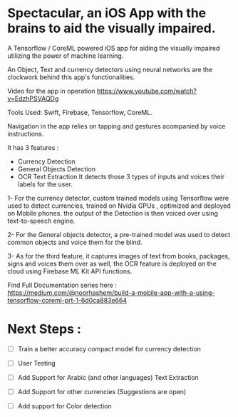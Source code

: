 # Spectacular, an iOS App with the brains to aid the visually impaired.

A Tensorflow / CoreML powered iOS app for aiding the visually impaired utilizing the power of machine learning.

An Object, Text and currency detectors using neural networks are the clockwork behind this app's functionalities.


Video for the app in operation 
https://www.youtube.com/watch?v=EdzhPSVAQDg

Tools Used: Swift, Firebase, Tensorflow, CoreML.

Navigation in the app relies on tapping and gestures acompanied by voice instructions.

It has 3 features : 
- Currency Detection
- General Objects Detection
- OCR Text Extraction
It detects those 3 types of inputs and voices their labels for the user.

1- For the currency detector, custom trained models using Tensorflow were used to detect currencies, trained on Nvidia GPUs , optimized and deployed on Mobile phones. the output of the Detection is then voiced over using text-to-speech engine.

2- For the General objects detector, a pre-trained model was used to detect common objects and voice them for the blind.

3- As for the third feature, it captures images of text from books, packages, signs and voices them over as well, the OCR feature is deployed on the cloud using Firebase ML Kit API functions.

Find Full Documentation series here : 
https://medium.com/@noorhashem/build-a-mobile-app-with-a-using-tensorflow-coreml-prt-1-6d0ca883e664



# Next Steps :

- [ ] Train a better accuracy compact model for currency detection
- [ ] User Testing
- [ ] Add Support for Arabic (and other languages) Text Extraction
- [ ] Add Support for other currencies (Suggestions are open)
- [ ] Add support for Color detection

